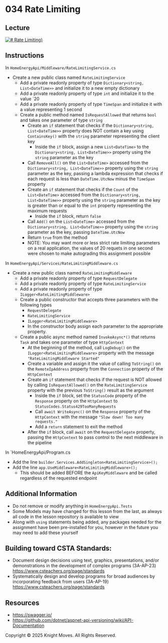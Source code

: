 # 034 Rate Limiting

## Lecture

[![# Rate Limiting)](https://img.youtube.com/vi/1E4uIz_DkU4/0.jpg)](https://www.youtube.com/watch?v=1E4uIz_DkU4)

## Instructions

In `HomeEnergyApi/Middleware/RateLimitingService.cs`
- Create a new public class named `RateLimitingService`
    - Add a private readonly property of type `Dictionary<string, List<DateTime>>` and initialize it to a new empty dictionary
    - Add a private readonly property of type `int` and initialize it to the value `20
    - Add a private readonly property of type `TimeSpan` and initialize it with a value representing 1 second
    - Create a public method named `IsRequestAllowed` that returns `bool` and takes one parameter of type `string`
        - Create an `if` statement that checks if the `Dictionary<string, List<DateTime>>` property does NOT contain a key using `ContainsKey()` with the `string` parameter representing the client key
            - Inside the `if` block, assign a new `List<DateTime>` to the `Dictionary<string, List<DateTime>>` property using the `string` parameter as the key
        - Call `RemoveAll()` on the `List<DateTime>` accessed from the `Dictionary<string, List<DateTime>>` property using the `string` parameter as the key, passing a lambda expression that checks if each request is less than `DateTime.UtcNow` minus the `TimeSpan` property
        - Create an `if` statement that checks if the `Count` of the `List<DateTime>` accessed from the `Dictionary<string, List<DateTime>>` property using the `string` parameter as the key is greater than or equal to the `int` property representing the maximum requests
            - Inside the `if` block, return `false`
        - Call `Add()` on the `List<DateTime>` accessed from the `Dictionary<string, List<DateTime>>` property using the `string` parameter as the key, passing `DateTime.UtcNow`
        - Return `true` from the method
        - NOTE: You may want more or less strict rate limiting parameters on a real application, the values of 20 requets in one second were chosen to make autograding this assignment possible

In `HomeEnergyApi/Services/RateLimitingMiddleware.cs`
- Create a new public class named `RateLimitingMiddleware`
    - Add a private readonly property of type `RequestDelegate`
    - Add a private readonly property of type `RateLimitingService`
    - Add a private readonly property of type `ILogger<RateLimitingMiddleware>`
    - Create a public constructor that accepts three parameters with the following types
        - `RequestDelegate`
        - `RateLimitingService`
        - `ILogger<RateLimitingMiddleware>`
        - In the constructor body assign each parameter to the appropriate property.
    - Create a public async method named `InvokeAsync*()` that returns `Task` and takes one parameter of type `HttpContext`
        - At the beginning of the method, call `LogDebug()` on the `ILogger<RateLimitingMiddleware>` property with the message `"RateLimitingMiddleware Started"`
        - Create a variable and assign it the value of calling `ToString()` on the `RemoteIpAddress` property from the `Connection` property of the `HttpContext`
        - Create an `if` statement that checks if the request is NOT allowed by calling `IsRequestAllowed()` on the `RateLimitingService` property with the previous `ToString()` result as the argument
            - Inside the `if` block, set the `StatusCode` property of the `Response` property on the `HttpContext` to `StatusCodes.Status429TooManyRequests`
            - Call `await WriteAsync()` on the `Response` property of the `HttpContext` with the message `"Slow down! Too many requests."`
            - Add a `return` statement to exit the method
        - After the `if` block, call `await` on the `RequestDelegate` property, passing the `HttpContext` to pass control to the next middleware in the pipeline

In `HomeEnergyApi/Program.cs
- Add the line `builder.Services.AddSingleton<RateLimitingService>();`
- Add the line `app.UseMiddleware<RateLimitingMiddleware>();`
    - This should be added BEFORE the `ApiKeyMiddleware` and be called regardless of the requested endpoint

## Additional Information

- Do not remove or modify anything in `HomeEnergyApi.Tests`
- Some Models may have changed for this lesson from the last, as always all code in the lesson repository is available to view
- Along with `using` statements being added, any packages needed for the assignment have been pre-installed for you, however in the future you may need to add these yourself

## Building toward CSTA Standards:

- Document design decisions using text, graphics, presentations, and/or demonstrations in the development of complex programs (3A-AP-23) https://www.csteachers.org/page/standards
- Systematically design and develop programs for broad audiences by incorporating feedback from users (3A-AP-19) https://www.csteachers.org/page/standards

## Resources

- https://swagger.io/
- https://github.com/dotnet/aspnet-api-versioning/wiki/API-Documentation

Copyright &copy; 2025 Knight Moves. All Rights Reserved.
